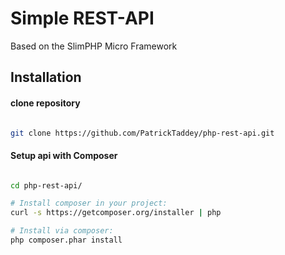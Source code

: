 Simple REST-API
============
Based on the SlimPHP Micro Framework 


Installation
--------------
#### clone repository

```sh

git clone https://github.com/PatrickTaddey/php-rest-api.git

```

#### Setup api with Composer

```sh

cd php-rest-api/

# Install composer in your project:
curl -s https://getcomposer.org/installer | php

# Install via composer:
php composer.phar install

```